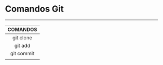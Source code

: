 # Comandos Git

--------------------

|  COMANDOS  |
| :--------: |
| git clone  |
|  git add   |
| git commit |
|            |

